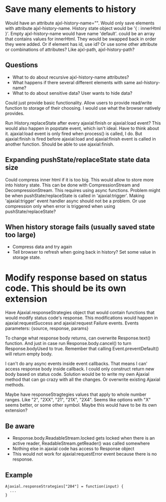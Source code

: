 # Save many elements to history

Would have an attribute ajxl-history-name="<name>". Would only save 
elements with attribute ajxl-history-name. History state object would 
be '{ <name>: innerHtml }'. Empty ajxl-history-name would have name 'default'.
<name> could be an array that contains values for innerHtml. They would be
swapped back in order they were added. Or if element has id, use id? Or use
some other attribute or combinations of attributes? Like ajxl-path, 
ajxl-history-path?

## Questions
- What to do about recursive ajxl-history-name attributes?
- What happens if there several different elements with same axl-history-name?
- What to do about sensitive data? User wants to hide data?

Could just provide basic functionality. Allow users to provide read/write
function to storage of their choosing. I would use what the browser natively 
provides.

Run History.replaceState after every ajaxial:finish or ajaxial:load event?
This would also happen in popstate event, which isn't ideal. Have to think
about it. ajaxial:load event is only fired when process() is called, I do.
But ajaxial:finish is fired before ajaxial:load and ajaxial:finish event
is called in another function. Should be able to use ajaxial:finish.

## Expanding pushState/replaceState state data size
Could compress inner html if it is too big. This would allow to store more
into history state. This can be done with CompressionStream and 
DecompressionStream. This requires using async functions. Problem might
be when pushState/replaceState is called in 'ajaxial:trigger'. Making
'ajaxial:trigger' event handler async should not be a problem.
Or use compression only when error is triggered when using pushState/replaceState?

## When history storage fails (usually saved state too large)
- Compress data and try again
- Tell browser to refresh when going back in history? Set some value in storage
state.


# Modify response based on status code. This should be its own extension

Have Ajaxial.responseStrategies object that would contain functions that would 
modify status code's response. This modifications would happen in 
ajaxial:requestSuccess and ajaxial:request Failure events. Events parameters: 
{source, response, params}

To change what response body returns, can overwrite Response.text() function.
And just in case run Response.body.cancel() to turn Response.bodyUsed to true.
Remember that calling Event.preventDefault() will return empty body.

I can't do any async events inside event callbacks. That means I can' access
response body inside callback. I could only construct return new body based
on status code. Solution would be to write my own Ajaxial method that can
go crazy with all the changes. Or overwrite existing Ajaxial methods.

Maybe have responseStragtegies values that apply to whole number ranges. Like
"2", "2XX", "21", "21X", "2X4". Seems like options with "X" seems better, or
some other symbol. Maybe this would have to be its own extension?

## Be aware
- Response.body.ReadableStream.locked gets locked when there is an active reader,
ReadableStream.getReader() was called somewhere
- Nothing else in ajaxial code has access to Response object
- This would not work for ajaxial:requestError event because there is no response.

## Example
```
Ajaxial.responseStrategies["204"] = function(input) {
  ... 
}
```

